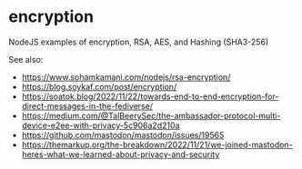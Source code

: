 # encryption
NodeJS examples of encryption, RSA, AES, and Hashing (SHA3-256)

See also:
* https://www.sohamkamani.com/nodejs/rsa-encryption/
* https://blog.soykaf.com/post/encryption/
* https://soatok.blog/2022/11/22/towards-end-to-end-encryption-for-direct-messages-in-the-fediverse/
* https://medium.com/@TalBeerySec/the-ambassador-protocol-multi-device-e2ee-with-privacy-5c906a2d210a
* https://github.com/mastodon/mastodon/issues/19565
* https://themarkup.org/the-breakdown/2022/11/21/we-joined-mastodon-heres-what-we-learned-about-privacy-and-security
